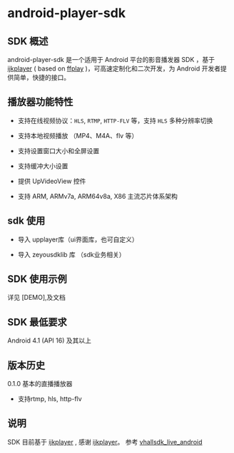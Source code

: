 # android-player-sdk

## SDK 概述

android-player-sdk 是一个适用于 Android 平台的影音播发器 SDK ，基于 [ijkplayer](https://github.com/Bilibili/ijkplayer) ( based on [ffplay](http://ffmpeg.org/) )，可高速定制化和二次开发，为 Android 开发者提供简单，快捷的接口。

## 播放器功能特性

	
* 支持在线视频协议：`HLS`, `RTMP`, `HTTP-FLV` 等，支持 `HLS` 多种分辨率切换

* 支持本地视频播放 （MP4、M4A、flv 等）

* 支持设置窗口大小和全屏设置

* 支持缓冲大小设置

* 提供 UpVideoView 控件

* 支持 ARM, ARMv7a, ARM64v8a, X86 主流芯片体系架构

## sdk 使用

* 导入 upplayer库（ui界面库，也可自定义）

* 导入 zeyousdklib 库 （sdk业务相关）

## SDK 使用示例

详见 [DEMO],及文档

## SDK 最低要求

Android 4.1 (API 16) 及其以上

## 版本历史

0.1.0 基本的直播播放器

* 支持rtmp, hls, http-flv

## 说明
SDK 目前基于 [ijkplayer](https://github.com/Bilibili/ijkplayer) , 感谢 [ijkplayer](https://github.com/Bilibili/ijkplayer)。
参考 [vhallsdk_live_android](https://github.com/vhall/vhallsdk_live_android)


